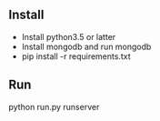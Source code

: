 ## Install
* Install python3.5 or latter
* Install mongodb and run mongodb
* pip install -r requirements.txt

## Run
 python run.py runserver

